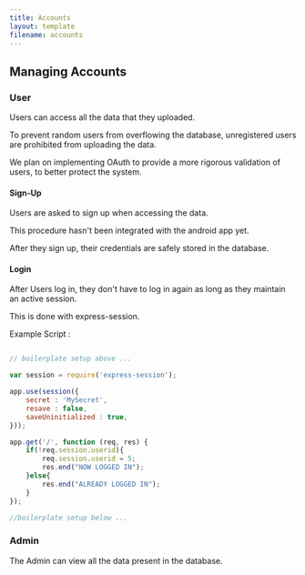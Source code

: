 ```yaml
---
title: Accounts
layout: template
filename: accounts
---
```


## Managing Accounts

### User

Users can access all the data that they uploaded.

To prevent random users from overflowing the database, unregistered users are prohibited from uploading the data.

We plan on implementing OAuth to provide a more rigorous validation of users, to better protect the system.

#### Sign-Up

Users are asked to sign up when accessing the data.

This procedure hasn't been integrated with the android app yet.

After they sign up, their credentials are safely stored in the database.

#### Login

After Users log in, they don't have to log in again as long as they maintain an active session.

This is done with express-session.

Example Script :

```javascript

// boilerplate setup above ...

var session = require('express-session');

app.use(session({
	secret : 'MySecret',
	resave : false,
	saveUninitialized : true,
}));

app.get('/', function (req, res) {
	if(!req.session.userid){
		req.session.userid = 5;
		res.end("NOW LOGGED IN");
	}else{
		res.end("ALREADY LOGGED IN");
	}
});

//boilerplate setup below ...
```


### Admin

The Admin can view all the data present in the database.
